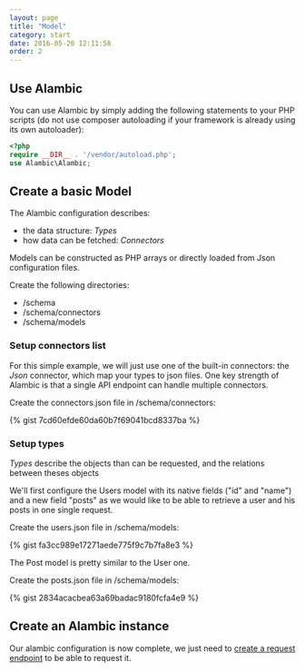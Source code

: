 ```yaml
---
layout: page
title: "Model"
category: start
date: 2016-05-20 12:11:58
order: 2
---
```


## Use Alambic

You can use Alambic by simply adding the following statements to your PHP scripts (do not use composer autoloading if your framework is already using its own autoloader):

~~~php
<?php
require __DIR__ . '/vendor/autoload.php';
use Alambic\Alambic;
~~~

## Create a basic Model

The Alambic configuration describes:

* the data structure: *Types*
* how data can be fetched: *Connectors*

Models can be constructed as PHP arrays or directly loaded from Json configuration files.

Create the following directories:

- /schema
- /schema/connectors
- /schema/models

### Setup connectors list

For this simple example, we will just use one of the built-in connectors: the *Json* connector, which map your types to json files.
One key strength of Alambic is that a single API endpoint can handle multiple connectors.

Create the connectors.json file in /schema/connectors:

{% gist 7cd60efde60da60b7f69041bcd8337ba %}

### Setup types

*Types* describe the objects than can be requested, and the relations between theses objects

We'll first configure the Users model with its native fields ("id" and "name") and a new field "posts" as we would like to be able to retrieve a user and his posts in one single request.

Create the users.json file in /schema/models:

{% gist fa3cc989e17271aede775f9c7b7fa8e3 %}

The Post model is pretty similar to the User one.

Create the posts.json file in /schema/models:

{% gist 2834acacbea63a69badac9180fcfa4e9 %}

## Create an Alambic instance

Our alambic configuration is now complete, we just need to [create a  request endpoint](http://webtales.github.io/alambic/start/queries) to be able to request it.
